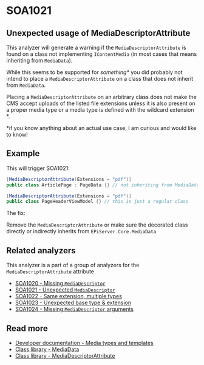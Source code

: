 # SOA1021

## Unexpected usage of MediaDescriptorAttribute

This analyzer will generate a warning if the `MediaDescriptorAttribute`
is found on a class not implementing `IContentMedia`
(in most cases that means inheriting from `MediaData`).

While this seems to be supported for _something*_ you did probably not intend
to place a `MediaDescriptorAttribute` on a class that does not inherit from
`MediaData`.

Placing a `MediaDescriptorAttribute` on an arbitrary class does not make the
CMS accept uploads of the listed file extensions unless it is also present
on a proper media type or a media type is defined with the wildcard extension *.

*if you know anything about an actual use case, I am curious and would like to know!

## Example

This will trigger SOA1021:
```C#
[MediaDescriptorAttribute(Extensions = "pdf")]
public class ArticlePage : PageData {} // not inheriting from MediaData

[MediaDescriptorAttribute(Extensions = "pdf")]
public class PageHeaderViewModel {} // this is just a regular class
```

The fix:

Remove the `MediaDescriptorAttribute` or make sure the decorated class directly
or indirectly inherits from `EPiServer.Core.MediaData`

## Related analyzers

This analyzer is a part of a group of analyzers for the `MediaDescriptorAttribute` attribute

- [SOA1020 - Missing `MediaDescriptor`](https://github.com/Stekeblad/stekeblad.optimizely.analyzers/blob/master/doc/Analyzers/SOA1020.md)
- [SOA1021 - Unexpected `MediaDescriptor`](https://github.com/Stekeblad/stekeblad.optimizely.analyzers/blob/master/doc/Analyzers/SOA1021.md)
- [SOA1022 - Same extension, multiple types](https://github.com/Stekeblad/stekeblad.optimizely.analyzers/blob/master/doc/Analyzers/SOA1022.md)
- [SOA1023 - Unexpected base type & extension](https://github.com/Stekeblad/stekeblad.optimizely.analyzers/blob/master/doc/Analyzers/SOA1023.md)
- [SOA1024 - Missing `MediaDescriptor` arguments](https://github.com/Stekeblad/stekeblad.optimizely.analyzers/blob/master/doc/Analyzers/SOA1024.md)

## Read more

- [Developer documentation - Media types and templates](https://docs.developers.optimizely.com/content-management-system/docs/media-types-and-templates)
- [Class library - MediaData](https://world.optimizely.com/csclasslibraries/cms/EPiServer.Core.MediaData?version=12)
- [Class library - MediaDescriptorAttribute](https://world.optimizely.com/csclasslibraries/cms/EPiServer.Framework.DataAnnotations.MediaDescriptorAttribute?version=12)

